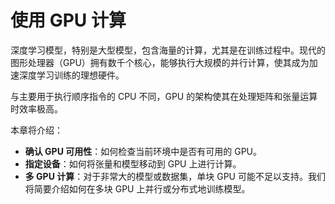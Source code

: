 # 使用 GPU 计算

深度学习模型，特别是大型模型，包含海量的计算，尤其是在训练过程中。现代的图形处理器（GPU）拥有数千个核心，能够执行大规模的并行计算，使其成为加速深度学习训练的理想硬件。

与主要用于执行顺序指令的 CPU 不同，GPU 的架构使其在处理矩阵和张量运算时效率极高。

本章将介绍：
- **确认 GPU 可用性**：如何检查当前环境中是否有可用的 GPU。
- **指定设备**：如何将张量和模型移动到 GPU 上进行计算。
- **多 GPU 计算**：对于非常大的模型或数据集，单块 GPU 可能不足以支持。我们将简要介绍如何在多块 GPU 上并行或分布式地训练模型。
